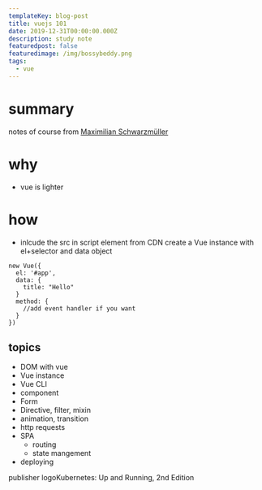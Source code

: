 ```yaml
---
templateKey: blog-post
title: vuejs 101 
date: 2019-12-31T00:00:00.000Z
description: study note
featuredpost: false
featuredimage: /img/bossybeddy.png
tags:
  - vue
---
```

# summary
notes of course from [Maximilian Schwarzmüller](https://learning.oreilly.com/videos/vue-js-2/9781788992817?autoplay=false)

# why
* vue is lighter

# how
* inlcude the src in script element from CDN
create a Vue instance with el+selector and data object
```
new Vue({
  el: '#app',
  data: {
    title: "Hello"
  }
  method: {
    //add event handler if you want
  }
})
```
## topics
* DOM with vue
* Vue instance
* Vue CLI
* component
* Form
* Directive, filter, mixin
* animation, transition
* http requests
* SPA
  * routing
  * state mangement
* deploying



publisher logoKubernetes: Up and Running, 2nd Edition
